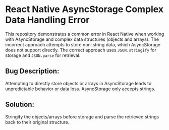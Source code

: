 # React Native AsyncStorage Complex Data Handling Error
This repository demonstrates a common error in React Native when working with AsyncStorage and complex data structures (objects and arrays).  The incorrect approach attempts to store non-string data, which AsyncStorage does not support directly. The correct approach uses `JSON.stringify` for storage and `JSON.parse` for retrieval. 

## Bug Description:
Attempting to directly store objects or arrays in AsyncStorage leads to unpredictable behavior or data loss.  AsyncStorage only accepts strings.

## Solution:
Stringify the objects/arrays before storage and parse the retrieved strings back to their original structure.